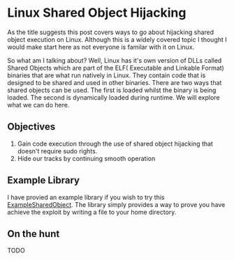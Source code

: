 # Linux Shared Object Hijacking

As the title suggests this post covers ways to go about hijacking shared object execution on Linux. Although this is a widely covered topic I thought I would make start here as not everyone is familar with it on Linux.

So what am I talking about? Well, Linux has it's own version of DLLs called Shared Objects which are part of the ELF( Executable and Linkable Format) binaries that are what run natively in Linux. They contain code that is designed to be shared and used in other binaries. There are two ways that shared objects can be used. The first is loaded whilst the binary is being loaded. The second is dynamically loaded during runtime. We will explore what we can do here.

## Objectives

1. Gain code execution through the use of shared object hijacking that doesn't require sudo rights.
2. Hide our tracks by continuing smooth operation

## Example Library

I have provied an example library if you wish to try this [ExampleSharedObject](https://github.com/Inkhosi/ExampleSharedObject). The library simply provides a way to prove you have achieve the exploit by writing a file to your home directory.

## On the hunt

TODO
